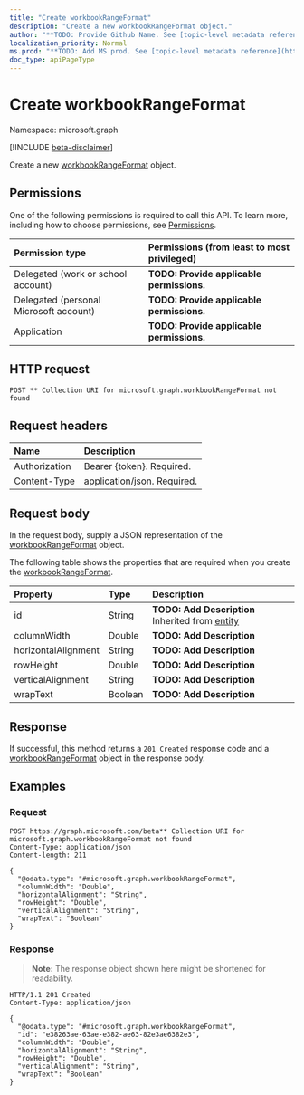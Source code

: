 ```yaml
---
title: "Create workbookRangeFormat"
description: "Create a new workbookRangeFormat object."
author: "**TODO: Provide Github Name. See [topic-level metadata reference](https://msgo.azurewebsites.net/add/document/guidelines/metadata.html#topic-level-metadata)**"
localization_priority: Normal
ms.prod: "**TODO: Add MS prod. See [topic-level metadata reference](https://msgo.azurewebsites.net/add/document/guidelines/metadata.html#topic-level-metadata)**"
doc_type: apiPageType
---
```


# Create workbookRangeFormat
Namespace: microsoft.graph

[!INCLUDE [beta-disclaimer](../../includes/beta-disclaimer.md)]

Create a new [workbookRangeFormat](../resources/workbookrangeformat.md) object.

## Permissions
One of the following permissions is required to call this API. To learn more, including how to choose permissions, see [Permissions](/graph/permissions-reference).

|Permission type|Permissions (from least to most privileged)|
|:---|:---|
|Delegated (work or school account)|**TODO: Provide applicable permissions.**|
|Delegated (personal Microsoft account)|**TODO: Provide applicable permissions.**|
|Application|**TODO: Provide applicable permissions.**|

## HTTP request

<!-- {
  "blockType": "ignored"
}
-->
``` http
POST ** Collection URI for microsoft.graph.workbookRangeFormat not found
```

## Request headers
|Name|Description|
|:---|:---|
|Authorization|Bearer {token}. Required.|
|Content-Type|application/json. Required.|

## Request body
In the request body, supply a JSON representation of the [workbookRangeFormat](../resources/workbookrangeformat.md) object.

The following table shows the properties that are required when you create the [workbookRangeFormat](../resources/workbookrangeformat.md).

|Property|Type|Description|
|:---|:---|:---|
|id|String|**TODO: Add Description** Inherited from [entity](../resources/entity.md)|
|columnWidth|Double|**TODO: Add Description**|
|horizontalAlignment|String|**TODO: Add Description**|
|rowHeight|Double|**TODO: Add Description**|
|verticalAlignment|String|**TODO: Add Description**|
|wrapText|Boolean|**TODO: Add Description**|



## Response

If successful, this method returns a `201 Created` response code and a [workbookRangeFormat](../resources/workbookrangeformat.md) object in the response body.

## Examples

### Request
<!-- {
  "blockType": "request",
  "name": "create_workbookrangeformat_from_"
}
-->
``` http
POST https://graph.microsoft.com/beta** Collection URI for microsoft.graph.workbookRangeFormat not found
Content-Type: application/json
Content-length: 211

{
  "@odata.type": "#microsoft.graph.workbookRangeFormat",
  "columnWidth": "Double",
  "horizontalAlignment": "String",
  "rowHeight": "Double",
  "verticalAlignment": "String",
  "wrapText": "Boolean"
}
```


### Response
>**Note:** The response object shown here might be shortened for readability.
<!-- {
  "blockType": "response",
  "truncated": true,
  "@odata.type": "microsoft.graph.workbookRangeFormat"
}
-->
``` http
HTTP/1.1 201 Created
Content-Type: application/json

{
  "@odata.type": "#microsoft.graph.workbookRangeFormat",
  "id": "e38263ae-63ae-e382-ae63-82e3ae6382e3",
  "columnWidth": "Double",
  "horizontalAlignment": "String",
  "rowHeight": "Double",
  "verticalAlignment": "String",
  "wrapText": "Boolean"
}
```

